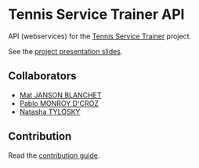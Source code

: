 # Tennis Service Trainer API

API (webservices) for the [Tennis Service Trainer](https://github.com/jansensan/tennis-service-trainer) project.

See the [project presentation slides](https://academia.jansensan.net/30853/tennis-service-trainer-wristband-presentation/).


## Collaborators

- [Mat JANSON BLANCHET](https://jansensan.net)
- [Pablo MONROY D'CROZ](https://www.linkedin.com/in/pamonroy/)
- [Natasha TYLOSKY](https://www.natashatylosky.com/)


## Contribution

Read the [contribution guide](./contribution.md).